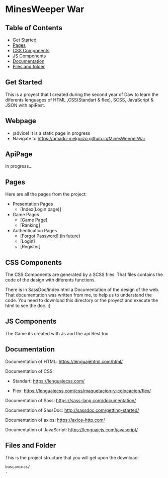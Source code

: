 # 
# MinesWeeper War

## Table of Contents

- [Get Started](#get-started)
- [Pages](#pages)
- [CSS Components](#css-components)
- [JS Components](#js-components)
- [Documentation](#documentation)
- [Files and folder](#files-and-folder)

## Get Started
This is a proyect that I created during the second year of Daw to learn the diferents lenguages of HTML ,CSS(Standart & flex), SCSS, JavaScript & JSON with apiRest.

## Webpage
  - ¡advice! 
  It is a static page in progress
  - Navigate to https://amado-melguizo.github.io/MinesWeeperWar

## ApiPage
  In progress...

## Pages

Here are all the pages from the project:  
- Presentation Pages
  - [Index(Login page)]
- Game Pages
  - [Game Page]
  - [Ranking]
- Authentication Pages
  - [Forgot Password] (in future)
  - [Login]
  - [Register]

## CSS Components

The CSS Components are generated by a SCSS files. That files contains the code of the design with diferents functions.

There is in SassDoc/index.html a Documentation of the design of the web. That documentation was written from me, to help us to understand the code.
You need to download this directory or the proyect and execute the html to see the doc. :)
## JS Components

The Game its created with Js and the api Rest too.

## Documentation

Documentation of HTML: https://lenguajehtml.com/html/

Documentation of CSS:
- Standart: https://lenguajecss.com/

- Flex: https://lenguajecss.com/css/maquetacion-y-colocacion/flex/

Documentation of Sass: https://sass-lang.com/documentation/

Documentation of SassDoc: http://sassdoc.com/getting-started/

Documentation of axios: https://axios-http.com/

Documentation of JavaScript: https://lenguajejs.com/javascript/


## Files and Folder

This is the project structure that you will get upon the download:

```
buscaminas/
.
```
